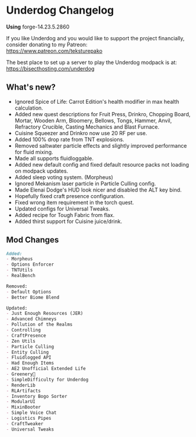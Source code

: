 # Underdog Changelog

**Using** forge-14.23.5.2860

If you like Underdog and you would like to support the project financially, consider donating to my Patreon: \
<https://www.patreon.com/teksturepako>

The best place to set up a server to play the Underdog modpack is at: \
<https://bisecthosting.com/underdog>

## What's new?

- Ignored Spice of Life: Carrot Edition's health modifier in max health calculation.
- Added new quest descriptions for Fruit Press, Drinkro, Chopping Board, Mortar, Wooden Arm, Bloomery, Bellows, Tongs, Hammer, Anvil, Refractory Crucible, Casting Mechanics and Blast Furnace.
- Cuisine Squeezer and Drinkro now use 20 RF per use.
- Added 100% drop rate from TNT explosions.
- Removed saltwater particle effects and slightly improved performance for fluid mixing.
- Made all supports fluidloggable.
- Added new default config and fixed default resource packs not loading on modpack updates.
- Added sleep voting system. (Morpheus)
- Ignored Mekanism laser particle in Particle Culling config.
- Made Elenai Dodge's HUD look nicer and disabled the ALT key bind.
- Hopefully fixed craft presence configuration.
- Fixed wrong item requirement in the torch quest.
- Updated configs for Universal Tweaks.
- Added recipe for Tough Fabric from flax.
- Added thirst support for Cuisine juice/drink.

## Mod Changes

```markdown
Added:
- Morpheus
- Options Enforcer
- TNTUtils
- RealBench

Removed:
- Default Options
- Better Biome Blend

Updated:
- Just Enough Resources (JER)
- Advanced Chimneys
- Pollution of the Realms
- Controlling
- CraftPresence
- Zen Utils
- Particle Culling
- Entity Culling
- Fluidlogged API
- Had Enough Items
- AE2 Unofficial Extended Life
- Greenery🌿
- SimpleDifficulty for Underdog
- RenderLib
- RLArtifacts
- Inventory Bogo Sorter
- ModularUI
- MixinBooter
- Simple Voice Chat
- Logistics Pipes
- CraftTweaker
- Universal Tweaks
```

